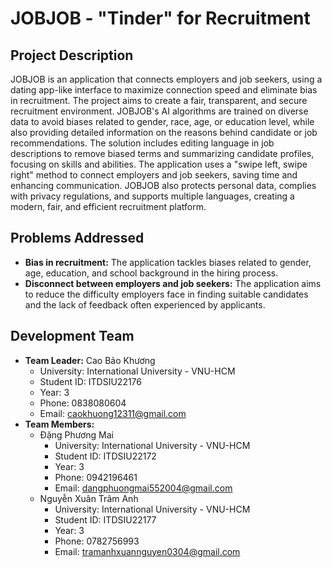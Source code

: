 # JOBJOB - "Tinder" for Recruitment

## Project Description

JOBJOB is an application that connects employers and job seekers, using a dating app-like interface to maximize connection speed and eliminate bias in recruitment. The project aims to create a fair, transparent, and secure recruitment environment. JOBJOB's AI algorithms are trained on diverse data to avoid biases related to gender, race, age, or education level, while also providing detailed information on the reasons behind candidate or job recommendations. The solution includes editing language in job descriptions to remove biased terms and summarizing candidate profiles, focusing on skills and abilities. The application uses a "swipe left, swipe right" method to connect employers and job seekers, saving time and enhancing communication. JOBJOB also protects personal data, complies with privacy regulations, and supports multiple languages, creating a modern, fair, and efficient recruitment platform. 

## Problems Addressed

* **Bias in recruitment:** The application tackles biases related to gender, age, education, and school background in the hiring process. 
* **Disconnect between employers and job seekers:** The application aims to reduce the difficulty employers face in finding suitable candidates and the lack of feedback often experienced by applicants. 

## Development Team

* **Team Leader:** Cao Bảo Khương
    * University: International University - VNU-HCM
    * Student ID: ITDSIU22176
    * Year: 3
    * Phone: 0838080604
    * Email: <caokhuong12311@gmail.com> 
* **Team Members:**
    * Đặng Phương Mai
        * University: International University - VNU-HCM
        * Student ID: ITDSIU22172
        * Year: 3
        * Phone: 0942196461
        * Email: <dangphuongmai552004@gmail.com> 
    * Nguyễn Xuân Trâm Anh
        * University: International University - VNU-HCM
        * Student ID: ITDSIU22177
        * Year: 3
        * Phone: 0782756993
        * Email: <tramanhxuannguyen0304@gmail.com> 
